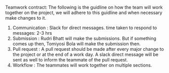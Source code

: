 Teamwork contract: The following is the guidline on how the team will work together on the project, we will adhere to this guidline and when necessary make changes to it.

1. Communication : Slack for direct messages. time taken to respond to messages: 2-3 hrs
2. Submission : Rudri Bhatt will make the submissions. But if something comes up then, Tomiyosi Bola will make the submission then.
3. Pull request : A pull request should be made after every major change to the project or at the end of a work day. A slack direct message will be sent as well to inform the teammate of the pull request. 
4. Workflow : The teammates will work together on multiple sections.

